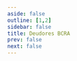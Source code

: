 ```yaml
---
aside: false
outline: [1,2]
sidebar: false
title: Deudores BCRA
prev: false
next: false
---
```


<OARemoteSpec spec-url="/deudores.bcra.openapi.json" />
